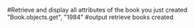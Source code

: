 #Retrieve and display all attributes of the book you just created
"Book.objects.get", "1984" #output retrieve books created